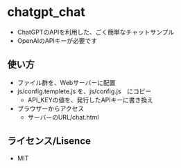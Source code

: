 # chatgpt_chat

- ChatGPTのAPIを利用した、ごく簡単なチャットサンプル
- OpenAIのAPIキーが必要です


## 使い方

- ファイル群を、Webサーバーに配置
- js/config.templete.js を、js/config.js　にコピー
  - API_KEYの値を、発行したAPIキーに書き換え
- ブラウザーからアクセス
  - サーバーのURL/chat.html


## ライセンス/Lisence

- MIT


